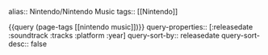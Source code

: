 alias:: Nintendo/Nintendo Music
tags:: [[Nintendo]]

{{query (page-tags [[nintendo music]])}}
query-properties:: [:releasedate :soundtrack :tracks :platform :year]
query-sort-by:: releasedate
query-sort-desc:: false
